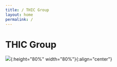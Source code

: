 ```yaml
---
title: / THIC Group
layout: home
permalink: /
---
```


# THIC Group

![](/assets/thic.png){:height="80%" width="80%"}{:align="center"}
